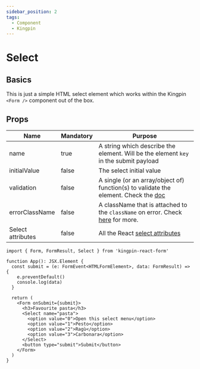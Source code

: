 ```yaml
---
sidebar_position: 2
tags:
  - Component
  - Kingpin
---
```


# Select

## Basics

This is just a simple HTML select element which works within the Kingpin
`<Form />` component out of the box.

## Props

| Name              | Mandatory | Purpose                                                                                                         |
| ----------------- | --------- | --------------------------------------------------------------------------------------------------------------- |
| name              | true      | A string which describe the element. Will be the element `key` in the submit payload                            |
| initialValue      | false     | The select initial value                                                                                        |
| validation        | false     | A single (or an array/object of) function(s) to validate the element. Check the [doc](../validation)            |
| errorClassName    | false     | A className that is attached to the `className` on error. Check [here](../validation#error-classname) for more. |
| Select attributes | false     | All the React [select attributes](https://react.dev/reference/react-dom/components/select#props)                |

```tsx
import { Form, FormResult, Select } from 'kingpin-react-form'

function App(): JSX.Element {
  const submit = (e: FormEvent<HTMLFormElement>, data: FormResult) => {
    e.preventDefault()
    console.log(data)
  }

  return (
    <Form onSubmit={submit}>
      <h3>Favourite pasta</h3>
      <Select name="pasta">
        <option value="0">Open this select menu</option>
        <option value="1">Pesto</option>
        <option value="2">Ragù</option>
        <option value="3">Carbonara</option>
      </Select>
      <button type="submit">Submit</button>
    </Form>
  )
}
```
